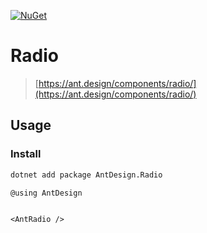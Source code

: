 [![NuGet](https://img.shields.io/nuget/v/AntDesign.Radio.svg?style=flat-square&color=green)](https://www.nuget.org/packages/AntDesign.Radio)


# Radio

> [https://ant.design/components/radio/](https://ant.design/components/radio/)

## Usage

### Install

```sh
dotnet add package AntDesign.Radio
```

```cs
@using AntDesign
```

```razor

<AntRadio />

```
